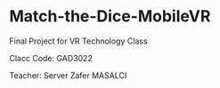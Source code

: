 # Match-the-Dice-MobileVR
Final Project for VR Technology Class

Clacc Code: GAD3022

Teacher: Server Zafer MASALCI

